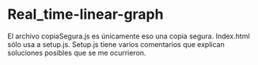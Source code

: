 # Real_time-linear-graph
El archivo copiaSegura.js es únicamente eso una copia segura. Index.html sólo usa a setup.js.
Setup.js tiene varios comentarios que explican soluciones posibles que se me ocurrieron.
